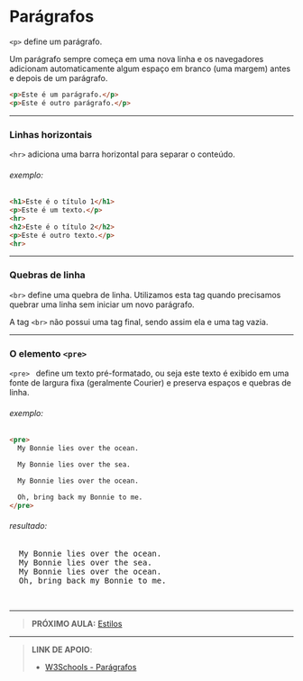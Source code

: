 # Parágrafos

`<p>` define um parágrafo.

Um parágrafo sempre começa em uma nova linha e os navegadores adicionam automaticamente algum espaço em branco (uma margem) antes e depois de um parágrafo.

````html
<p>Este é um parágrafo.</p>
<p>Este é outro parágrafo.</p>
````

****

### Linhas horizontais 

`<hr>` adiciona uma barra horizontal para separar o conteúdo. 

###### exemplo:

````html
<h1>Este é o título 1</h1>
<p>Este é um texto.</p>
<hr>
<h2>Este é o título 2</h2>
<p>Este é outro texto.</p>
<hr>
````

***

### Quebras de linha

`<br>` define uma quebra de linha. Utilizamos esta tag quando precisamos quebrar uma linha sem iniciar um novo parágrafo.

A tag `<br>` não possui uma tag final, sendo assim ela e uma tag vazia.

***

### O elemento `<pre>`

`<pre> ` define um texto pré-formatado, ou seja este texto é exibido em uma fonte de largura fixa (geralmente Courier) e preserva espaços e quebras de linha.

###### exemplo:

````html
<pre>
  My Bonnie lies over the ocean.

  My Bonnie lies over the sea.

  My Bonnie lies over the ocean.

  Oh, bring back my Bonnie to me.
</pre>
````

###### resultado:

<pre>
  My Bonnie lies over the ocean. 
  My Bonnie lies over the sea.
  My Bonnie lies over the ocean. 
  Oh, bring back my Bonnie to me.
</pre>

<br>

***

> **PRÓXIMO AULA:** [Estilos](../02.3-estilos)

***


> **LINK DE APOIO**:
>
> - [W3Schools - Parágrafos](https://www.w3schools.com/html/html_paragraphs.asp)